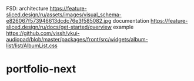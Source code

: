 FSD:
architecture https://feature-sliced.design/ru/assets/images/visual_schema-e826067f573946613dcdc76e3f585082.jpg
documentation https://feature-sliced.design/ru/docs/get-started/overview
example https://github.com/vissh/vkui-audiopad/blob/master/packages/front/src/widgets/album-list/list/AlbumList.css
# portfolio-next
